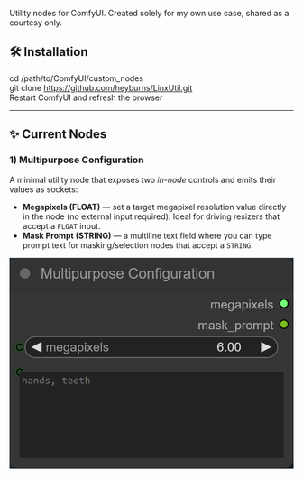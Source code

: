 Utility nodes for ComfyUI. Created solely for my own use case, shared as a courtesy only.

## 🛠️ Installation

cd /path/to/ComfyUI/custom_nodes  
git clone https://github.com/heyburns/LinxUtil.git  
Restart ComfyUI and refresh the browser  

---

## ✨ Current Nodes

### 1) Multipurpose Configuration
A minimal utility node that exposes two *in-node* controls and emits their values as sockets:

- **Megapixels (FLOAT)** — set a target megapixel resolution value directly in the node (no external input required). Ideal for driving resizers that accept a `FLOAT` input.  
- **Mask Prompt (STRING)** — a multiline text field where you can type prompt text for masking/selection nodes that accept a `STRING`.

<p align="center">
  <img src="assets/multipurpose_configuration.png" alt="Multipurpose Configuration node" width="720">
</p>